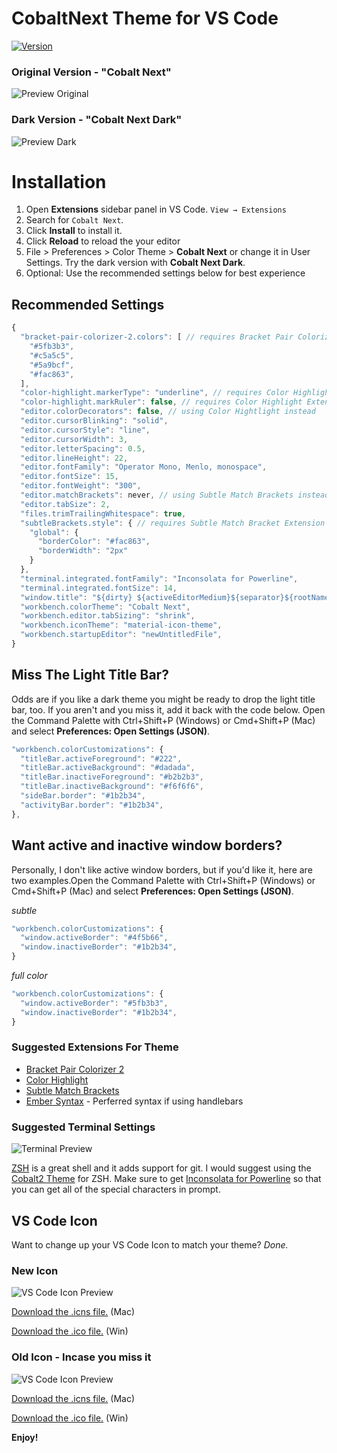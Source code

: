 # CobaltNext Theme for VS Code

[![Version](https://vsmarketplacebadge.apphb.com/version/dline.CobaltNext.svg)](https://marketplace.visualstudio.com/items?itemName=dline.CobaltNext)

### Original Version - "Cobalt Next"
![Preview Original](https://raw.githubusercontent.com/davidleininger/cobaltnext-vscode/master/images/screenshot.png)

### Dark Version - "Cobalt Next Dark"
![Preview Dark](https://raw.githubusercontent.com/davidleininger/cobaltnext-vscode/master/images/screenshot-dark.png)

# Installation

1. Open **Extensions** sidebar panel in VS Code. `View → Extensions`
2. Search for `Cobalt Next`.
3. Click **Install** to install it.
4. Click **Reload** to reload the your editor
5. File > Preferences > Color Theme > **Cobalt Next** or change it in User Settings. Try the dark version with **Cobalt Next Dark**.
6. Optional: Use the recommended settings below for best experience

## Recommended Settings

```js
{
  "bracket-pair-colorizer-2.colors": [ // requires Bracket Pair Colorizer 2
    "#5fb3b3",
    "#c5a5c5",
    "#5a9bcf",
    "#fac863",
  ],
  "color-highlight.markerType": "underline", // requires Color Highlight Extension
  "color-highlight.markRuler": false, // requires Color Highlight Extension
  "editor.colorDecorators": false, // using Color Hightlight instead
  "editor.cursorBlinking": "solid",
  "editor.cursorStyle": "line",
  "editor.cursorWidth": 3,
  "editor.letterSpacing": 0.5,
  "editor.lineHeight": 22,
  "editor.fontFamily": "Operator Mono, Menlo, monospace",
  "editor.fontSize": 15,
  "editor.fontWeight": "300",
  "editor.matchBrackets": never, // using Subtle Match Brackets instead
  "editor.tabSize": 2,
  "files.trimTrailingWhitespace": true,
  "subtleBrackets.style": { // requires Subtle Match Bracket Extension
    "global": {
      "borderColor": "#fac863",
      "borderWidth": "2px"
    }
  },
  "terminal.integrated.fontFamily": "Inconsolata for Powerline",
  "terminal.integrated.fontSize": 14,
  "window.title": "${dirty} ${activeEditorMedium}${separator}${rootName}",
  "workbench.colorTheme": "Cobalt Next",
  "workbench.editor.tabSizing": "shrink",
  "workbench.iconTheme": "material-icon-theme",
  "workbench.startupEditor": "newUntitledFile",
}
```

## Miss The Light Title Bar?
Odds are if you like a dark theme you might be ready to drop the light title bar, too. If you aren't and you miss it, add it back with the code below. Open the Command Palette with Ctrl+Shift+P (Windows) or Cmd+Shift+P (Mac) and select **Preferences: Open Settings (JSON)**.

```js
"workbench.colorCustomizations": {
  "titleBar.activeForeground": "#222",
  "titleBar.activeBackground": "#dadada",
  "titleBar.inactiveForeground": "#b2b2b3",
  "titleBar.inactiveBackground": "#f6f6f6",
  "sideBar.border": "#1b2b34",
  "activityBar.border": "#1b2b34",
},
```

## Want active and inactive window borders?
Personally, I don't like active window borders, but if you'd like it, here are two examples.Open the Command Palette with Ctrl+Shift+P (Windows) or Cmd+Shift+P (Mac) and select **Preferences: Open Settings (JSON)**.

_subtle_
```js
"workbench.colorCustomizations": {
  "window.activeBorder": "#4f5b66",
  "window.inactiveBorder": "#1b2b34",
}
```

_full color_
```js
"workbench.colorCustomizations": {
  "window.activeBorder": "#5fb3b3",
  "window.inactiveBorder": "#1b2b34",
}
```

### Suggested Extensions For Theme
* [Bracket Pair Colorizer 2](https://marketplace.visualstudio.com/items?itemName=CoenraadS.bracket-pair-colorizer-2)
* [Color Highlight](https://marketplace.visualstudio.com/items?itemName=naumovs.color-highlight)
* [Subtle Match Brackets](https://marketplace.visualstudio.com/items?itemName=rafamel.subtle-brackets)
* [Ember Syntax](https://marketplace.visualstudio.com/items?itemName=dhedgecock.ember-syntax) - Perferred syntax if using handlebars

### Suggested Terminal Settings

![Terminal Preview](https://github.com/davidleininger/cobaltnext-vscode/blob/master/images/terminal.png?raw=true)

[ZSH](http://ohmyz.sh/) is a great shell and it adds support for git. I would suggest using the [Cobalt2 Theme](https://github.com/wesbos/Cobalt2-iterm) for ZSH. Make sure to get [Inconsolata for Powerline](https://github.com/powerline/fonts/blob/master/Inconsolata/Inconsolata%20for%20Powerline.otf) so that you can get all of the special characters in prompt.

## VS Code Icon

Want to change up your VS Code Icon to match your theme? _Done._

### New Icon
![VS Code Icon Preview](https://github.com/davidleininger/cobaltnext-vscode/blob/master/images/vscode-CobaltNext-New.png?raw=true)

[Download the .icns file.](https://github.com/davidleininger/cobaltnext-vscode/blob/master/images/vscode-CobaltNext-New.icns) (Mac)

[Download the .ico file.](https://github.com/davidleininger/cobaltnext-vscode/blob/master/images/vscode-CobaltNext-New.ico) (Win)

### Old Icon - Incase you miss it
![VS Code Icon Preview](https://github.com/davidleininger/cobaltnext-vscode/blob/master/images/vscode-cobaltnext.png?raw=true)

[Download the .icns file.](https://github.com/davidleininger/cobaltnext-vscode/blob/master/images/vscode-cobaltnext.icns) (Mac)

[Download the .ico file.](https://github.com/davidleininger/cobaltnext-vscode/blob/master/images/vscode-cobaltnext.ico) (Win)

**Enjoy!**
